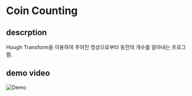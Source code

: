 # Coin Counting

## descrption
Hough Transform을 이용하여 주어진 영상으로부터 동전의 개수를 알아내는 프로그램.

## demo video
![Demo](./assets/demo.gif)